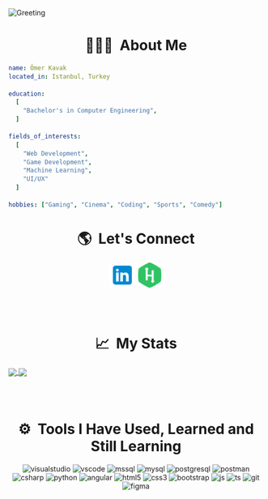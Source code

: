 <!-- **omer-kavak/omer-kavak** is a ✨ _special_ ✨ repository because its `README.md` (this file) appears on your GitHub profile. -->

<img src="https://github.com/omer-kavak/omer-kavak/assets/109809986/526d4c6b-e60f-4957-901b-e5a3d685b89d" alt="Greeting">


<h1 align="center"> 👨🏻‍💻 &nbsp;About Me</h1>

```yaml
name: Ömer Kavak
located_in: Istanbul, Turkey

education:
  [
    "Bachelor's in Computer Engineering",
  ]
  
fields_of_interests:
  [
    "Web Development",
    "Game Development",
    "Machine Learning",
    "UI/UX"
  ]
  
hobbies: ["Gaming", "Cinema", "Coding", "Sports", "Comedy"]

```

<h1 align="center"> 🌎 &nbsp;Let's Connect </h1>
<p align="center">
  <a href="https://www.linkedin.com/in/omer-kavak/"><img src="resources/linkedin.png" alt="linkedin" height="50"/></a>
  <a href="https://www.hackerrank.com/omer_kavak"><img src="resources/hackerrank.png" alt="hackerrank" height="50"/></a>
</p>

<br><br>

<h1 align="center"> 📈 &nbsp;My Stats</h1>

<a href="https://github.com/omer-kavak/github-readme-stats">
  <img align="center" src="https://github-readme-stats.vercel.app/api?username=omer-kavak&show_icons=true&include_all_commits=true&theme=buefy&hide_border=true" />
</a>
<a href="https://github.com/omer-kavak/github-readme-stats">
  <img align="center" src="https://github-readme-stats.vercel.app/api/top-langs/?username=omer-kavak&layout=compact&theme=buefy&hide_border=true" />
</a>

<br><br>
<h1 align="center"> ⚙️ &nbsp;Tools I Have Used, Learned and Still Learning</h1>
<p align="center">
  <img src="https://cdn.jsdelivr.net/gh/devicons/devicon/icons/visualstudio/visualstudio-plain.svg" alt="visualstudio" width="45" height="45"/>
  <img src="https://cdn.jsdelivr.net/gh/devicons/devicon/icons/vscode/vscode-original.svg" alt="vscode" width="45" height="45"/>
  <img src="https://cdn.jsdelivr.net/gh/devicons/devicon/icons/microsoftsqlserver/microsoftsqlserver-plain.svg" alt="mssql" width="45" height="45"/>
  <img src="https://cdn.jsdelivr.net/gh/devicons/devicon/icons/mysql/mysql-original.svg" alt="mysql" width="45" height="45"/>
  <img src="https://cdn.jsdelivr.net/gh/devicons/devicon/icons/postgresql/postgresql-original.svg" alt="postgresql" width="45" height="45"/>
  <img src="https://www.vectorlogo.zone/logos/getpostman/getpostman-icon.svg" alt="postman" width="45" height="45"/>  
  <img src="https://cdn.jsdelivr.net/gh/devicons/devicon/icons/csharp/csharp-original.svg" alt="csharp" width="45" height="45"/> 
  <img src="https://cdn.jsdelivr.net/gh/devicons/devicon/icons/python/python-original.svg" alt="python" width="45" height="45"/>
  <img src="https://cdn.jsdelivr.net/gh/devicons/devicon/icons/angularjs/angularjs-original.svg" alt="angular" width="45" height="45"/>
  <img src="https://cdn.jsdelivr.net/gh/devicons/devicon/icons/html5/html5-original.svg" alt="html5" width="45" height="45"/>
  <img src="https://cdn.jsdelivr.net/gh/devicons/devicon/icons/css3/css3-original.svg" alt="css3" width="45" height="45"/>
  <img src="https://cdn.jsdelivr.net/gh/devicons/devicon/icons/bootstrap/bootstrap-original.svg" alt="bootstrap" width="45" height="45"/>
  <img src="https://cdn.jsdelivr.net/gh/devicons/devicon/icons/javascript/javascript-original.svg" alt="js" width="45" height="45"/>
  <img src="https://cdn.jsdelivr.net/gh/devicons/devicon/icons/typescript/typescript-original.svg" alt="ts" width="45" height="45"/>
  <img src="https://cdn.jsdelivr.net/gh/devicons/devicon/icons/git/git-original.svg" alt="git" width="45" height="45"/>
  <img src="https://cdn.jsdelivr.net/gh/devicons/devicon/icons/figma/figma-original.svg" alt="figma" width="45" height="45"/>
</p>
